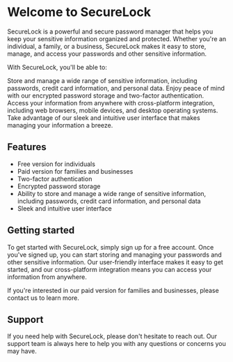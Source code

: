 # Welcome to SecureLock
SecureLock is a powerful and secure password manager that helps you keep your sensitive information organized and protected. Whether you're an individual, a family, or a business, SecureLock makes it easy to store, manage, and access your passwords and other sensitive information.

With SecureLock, you'll be able to:

Store and manage a wide range of sensitive information, including passwords, credit card information, and personal data.
Enjoy peace of mind with our encrypted password storage and two-factor authentication.
Access your information from anywhere with cross-platform integration, including web browsers, mobile devices, and desktop operating systems.
Take advantage of our sleek and intuitive user interface that makes managing your information a breeze.

## Features
* Free version for individuals
* Paid version for families and businesses
* Two-factor authentication
* Encrypted password storage
* Ability to store and manage a wide range of sensitive information, including passwords, credit card information, and personal data
* Sleek and intuitive user interface

## Getting started
To get started with SecureLock, simply sign up for a free account. Once you've signed up, you can start storing and managing your passwords and other sensitive information. Our user-friendly interface makes it easy to get started, and our cross-platform integration means you can access your information from anywhere.

If you're interested in our paid version for families and businesses, please contact us to learn more.

## Support
If you need help with SecureLock, please don't hesitate to reach out. Our support team is always here to help you with any questions or concerns you may have.
